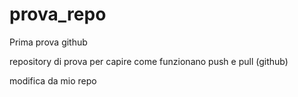 # prova_repo
Prima prova github

repository di prova per capire come funzionano push e pull (github)

modifica da mio repo
